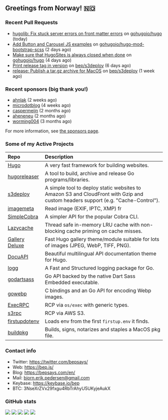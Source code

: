 ## Greetings from Norway! 🇳🇴

### Recent Pull Requests

- [hugolib: Fix stuck server errors on front matter errors](https://github.com/gohugoio/hugo/pull/12981) on [gohugoio/hugo](https://github.com/gohugoio/hugo) (today)
- [Add Button and Carousel JS examples](https://github.com/gohugoio/hugo-mod-bootstrap-scss/pull/17) on [gohugoio/hugo-mod-bootstrap-scss](https://github.com/gohugoio/hugo-mod-bootstrap-scss) (2 days ago)
- [Make sure that HugoSites is always closed when done](https://github.com/gohugoio/hugo/pull/12972) on [gohugoio/hugo](https://github.com/gohugoio/hugo) (4 days ago)
- [Print release tag in version](https://github.com/bep/s3deploy/pull/507) on [bep/s3deploy](https://github.com/bep/s3deploy) (6 days ago)
- [release: Publish a tar.gz archive for MacOS](https://github.com/bep/s3deploy/pull/505) on [bep/s3deploy](https://github.com/bep/s3deploy) (1 week ago)

### Recent sponsors (big thank you!)

- [ahnlak](https://github.com/ahnlak) (2 weeks ago)
- [microdotblog](https://github.com/microdotblog) (4 weeks ago)
- [caspermeijn](https://github.com/caspermeijn) (2 months ago)
- [aheneneu](https://github.com/aheneneu) (2 months ago)
- [worming004](https://github.com/worming004) (3 months ago)

For more information, see [the sponsors page](https://github.com/sponsors/bep/).

### Some of my Active Projects

| Repo  | Description |
| :---------------------------------------- | :------------------------------------------- |
| [Hugo](https://github.com/gohugoio/hugo)|A very fast framework for building websites. |
| [hugoreleaser](https://github.com/gohugoio/hugoreleaser)| A tool to build, archive and release Go programs/libraries.  |
| [s3deploy](https://github.com/bep/s3deploy)| A simple tool to deploy static websites to Amazon S3 and CloudFront with Gzip and custom headers support (e.g. "Cache-Control").|
| [imagemeta](https://github.com/bep/imagemeta)| Read image (EXIF, IPTC, XMP) fr|
| [SimpleCobra](https://github.com/bep/simplecobra)|A simpler API for the popular Cobra CLI.|
| [Lazycache](https://github.com/bep/lazycache)| Thread safe in-memory LRU cache with non-blocking cache priming on cache misses.  |
| [Gallery Deluxe](https://github.com/bep/gallerydeluxe)|Fast Hugo gallery theme/module suitable for lots of images (JPEG, WebP, TIFF, PNG).|
| [DocuAPI](https://github.com/bep/docuapi)| Beautiful multilingual API documentation theme for Hugo.  |
| [logg](https://github.com/bep/logg)| A Fast and Structured logging package for Go.  |
| [godartsass](https://github.com/bep/godartsass)| Go API backed by the native Dart Sass Embedded executable. |
| [gowebp](https://github.com/bep/gowebp)|C bindings and an Go API for encoding Webp images. |
| [ExecRPC](https://github.com/bep/execrpc)|RCP via `os/exec` with generic types.  |
| [s3rpc](https://github.com/bep/s3rpc)|RCP via AWS S3.|
| [firstupdotenv](https://github.com/bep/firstupdotenv)|Loads env from the first `firstup.env` it finds. |
| [buildpkg](https://github.com/bep/buildpkg)| Builds, signs, notarizes and staples a MacOS pkg file. |

### Contact info
- Twitter: https://twitter.com/bepsays/
- Web: https://bep.is/
- Blog: https://bepsays.com/en/
- Mail: bjorn.erik.pedersen@gmail.com
- Keybase: https://keybase.io/bep
- BTC: 3NseXrZVx29fxgu4RbTrAhyU5UKyjeAukX


### GitHub stats

![](https://github-profile-summary-cards.vercel.app/api/cards/profile-details?username=bep&theme=github)
![](https://github-profile-summary-cards.vercel.app/api/cards/repos-per-language?username=bep&theme=github)
![](https://github-profile-summary-cards.vercel.app/api/cards/most-commit-language?username=bep&theme=github)
![](https://github-profile-summary-cards.vercel.app/api/cards/stats?username=bep&theme=github)
![](https://github-profile-summary-cards.vercel.app/api/cards/productive-time?username=bep&theme=github)
